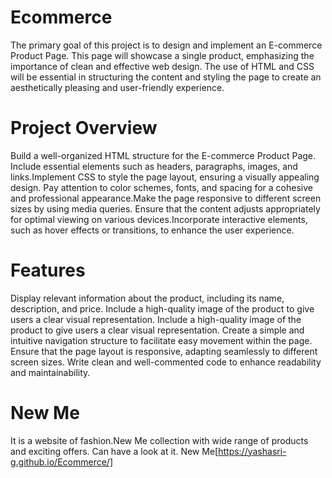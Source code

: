 # Ecommerce
The primary goal of this project is to design and implement an E-commerce Product Page. This  page will showcase a single product, emphasizing the importance of clean and effective web  design. The use of HTML and CSS will be essential in structuring the content and styling the page to  create an aesthetically pleasing and user-friendly experience.
# Project Overview
Build a well-organized HTML structure for the E-commerce Product Page. Include essential elements such as headers, paragraphs, images, and links.Implement CSS to style the page layout, ensuring a visually appealing design. Pay attention to color schemes, fonts, and spacing for a cohesive and professional appearance.Make the page responsive to different screen sizes by using media queries. Ensure that the content adjusts appropriately for optimal viewing on various devices.Incorporate interactive elements, such as hover effects or transitions, to enhance the user experience.
# Features
 Display relevant information about the product, including its name, description, and price. Include a high-quality image of the product to give users a clear visual representation. Include a high-quality image of the product to give users a clear visual representation. Create a simple and intuitive navigation structure to facilitate easy movement within the page. Ensure that the page layout is responsive, adapting seamlessly to different screen sizes. Write clean and well-commented code to enhance readability and maintainability.
# New Me 
It is a website of fashion.New Me collection with wide range of products and exciting offers.
Can have a look at it. New Me[https://yashasri-g.github.io/Ecommerce/]
